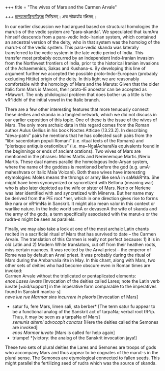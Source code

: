 +++
title = "The wives of Mars and the Carmen Arvale"

+++
[मानसतरङ्गिणीकृता](https://manasataramgini.wordpress.com/) लिखितम्। अत्र सौकर्याय रक्षितम्।


In our earlier discussion we had argued based on structural homologies
the marut-s of the vedic system are “para-skanda”. We speculated that
kumAra himself descends from a para-vedic Indo-Iranian system, which
contained an ancestral version of the deity, who in that system was the
homolog of the marut-s of the vedic system. This para-vedic skanda was
laterally transferred to the vedic system in the late vedic period of
India. This transfer most probably occurred by an independent
Indo-Iranian invasion from the Northwest frontiers of India, prior to
the historical Iranian invasions of the Achaemenids, Sakas and
Kushana-s. By developing this line of argument further we accepted the
possible proto-Indo-European (probably excluding Hittite) origin of the
deity. In this light we are reasonably comfortable with the homology of
Mars and the Maruts: Given that the older Italic form Mars is Mavors,
their proto-IE ancestor can be accepted as \*Mawort. The only
philological problem that does bother us a little is the vR^iddhi of the
initial vowel in the Italic branch.

There are a few other interesting features that more tenuously connect
these deities and skanda in a tangled network, which we did not discuss
in our earlier exposition of this topic. One of these is the issue of
the wives of Mars. The only more archaic data in this regard comes from
the Roman author Aulus Gellius in his book Noctes Atticae (13.23.2). In
describing “deva-patni” pairs he mentions that he has collected such
pairs from the “libri sacerdotum populi Romani” (i.e. ritual texts of
the Romans) and “plerisque antiquis orationibus” (i.e. ma\~NgalAcharaNa
equivalents found in the beginnings or ends of ancient orations). Two
wives of Mars are mentioned in the phrases: Moles Martis and Nerienemque
Martis /Nerio Martis. These dual names parallel the homologous
Indo-Aryan system, where the name of the goddess is mentioned before the
god (e.g. umA-maheshvara or Italic Maia Volcani). Both these wives have
interesting etymologies: Moles means the throngs or army like senA in
saMskR^ita. She might have been synonymized or syncretized with Bellona
(meaning war) who is also later depicted as the wife or sister of Mars.
Nerio or Neriene was later identified with and syncretized with Minerva.
But her name may be derived from the PIE root \*ner, which in one
direction gives rise to forms like nara or nR^imNa in Sanskrit. It might
also mean valor in this context or warlike nature. In the Indic world
senA or devasenA the wife of skanda and the army of the gods, a term
specifically associated with the marut-s or the rudra-s might be seen as
parallels.

Finally, we may also take a look at one of the most archaic Latin chants
recited in a sacrificial ritual of Mars that has survived to date – the
Carmen Arvale. The translation of this Carmen is really not perfect
because: 1) it is in old Latin and 2) Modern White translators, cut off
from their heathen roots, miss certain nuances. It was recited by the
Arval priest – the emperor of Rome was by default an Arval priest. It
was probably during the ritual of Mars during the Ambarvalia rite in
May. In this chant, along with Mars, two other sets of deities who had
become obscure even in Roman times are invoked:  
Carmen Arvale without the triplicated or pentaplicated elements:  
*enos Lases iuvate* \[Invocation of the deities called Lares; note the
Latin verb iuvate \[=aid/support\] in the imperative form comparable to
the imperatives found in Sanskrit mantra-s\]  
*neve lue rue Marmar sins incurrere in pleoris* \[invocation of Mars\]  
* satur fu, fere Mars, limen sali, sta berber* \[The term satur fu
appear to be a functional analog of the Sanskrit act of tarpaNa; verbal
root tR^ip. Thus, it may be seen as a tarpaNa of Mars\]  
*semunis alterni advocapit conctos* \[Here the deities called the
Semones are invoked\]  
*enos Marmor iuvato* \[Mars is called for help again\]  
* triumpe\! *\[victory: the analog of the Sanskrit invocation jaya\!\]

These two sets of plural deities the Lares and Semones are troops of
gods who accompany Mars and thus appear to be cognates of the marut-s in
the plural sense. The Semones are etymological connected to fallen
seeds. This might parallel the fertilizing seed of rudra which was the
source of skanda.
